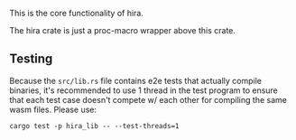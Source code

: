 This is the core functionality of hira.

The hira crate is just a proc-macro wrapper above this crate.

## Testing

Because the `src/lib.rs` file contains e2e tests that actually compile binaries, it's recommended to use 1 thread in the test program to ensure that each test case doesn't compete w/ each other for compiling the same wasm files. Please use:

```
cargo test -p hira_lib -- --test-threads=1
```
